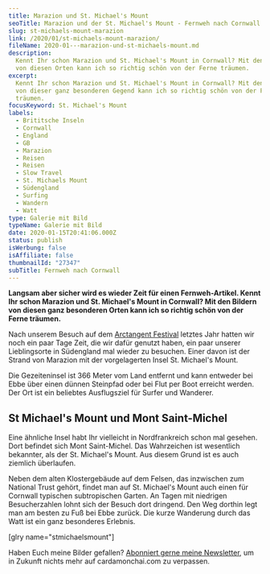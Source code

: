 ```yaml
---
title: Marazion und St. Michael's Mount
seoTitle: Marazion und der St. Michael's Mount - Fernweh nach Cornwall
slug: st-michaels-mount-marazion
link: /2020/01/st-michaels-mount-marazion/
fileName: 2020-01---marazion-und-st-michaels-mount.md
description:
  Kennt Ihr schon Marazion und St. Michael's Mount in Cornwall? Mit den Bildern
  von diesen Orten kann ich so richtig schön von der Ferne träumen.
excerpt:
  Kennt Ihr schon Marazion und St. Michael's Mount in Cornwall? Mit den Bildern
  von dieser ganz besonderen Gegend kann ich so richtig schön von der Ferne
  träumen.
focusKeyword: St. Michael's Mount
labels:
  - Brititsche Inseln
  - Cornwall
  - England
  - GB
  - Marazion
  - Reisen
  - Reisen
  - Slow Travel
  - St. Michaels Mount
  - Südengland
  - Surfing
  - Wandern
  - Watt
type: Galerie mit Bild
typeName: Galerie mit Bild
date: 2020-01-15T20:41:06.000Z
status: publish
isWerbung: false
isAffiliate: false
thumbnailId: "27347"
subTitle: Fernweh nach Cornwall
---
```


<strong>Langsam aber sicher wird es wieder Zeit für einen Fernweh-Artikel. Kennt
Ihr schon Marazion und St. Michael's Mount in Cornwall? Mit den Bildern von
diesen ganz besonderen Orten kann ich so richtig schön von der Ferne
träumen.</strong>

Nach unserem Besuch auf dem
<a href="http://cardamonchai.com/2019/09/arctangent-festival-2019-2/">Arctangent
Festival</a> letztes Jahr hatten wir noch ein paar Tage Zeit, die wir dafür
genutzt haben, ein paar unserer Lieblingsorte in Südengland mal wieder zu
besuchen. Einer davon ist der Strand von Marazion mit der vorgelagerten Insel
St. Michael's Mount.

Die Gezeiteninsel ist 366 Meter vom Land entfernt und kann entweder bei Ebbe
über einen dünnen Steinpfad oder bei Flut per Boot erreicht werden. Der Ort ist
ein beliebtes Ausflugsziel für Surfer und Wanderer.

## St Michael's Mount und Mont Saint-Michel

Eine ähnliche Insel habt Ihr vielleicht in Nordfrankreich schon mal gesehen.
Dort befindet sich Mont Saint-Michel. Das Wahrzeichen ist wesentlich bekannter,
als der St. Michael's Mount. Aus diesem Grund ist es auch ziemlich überlaufen.

Neben dem alten Klostergebäude auf dem Felsen, das inzwischen zum National Trust
gehört, findet man auf St. Michael's Mount auch einen für Cornwall typischen
subtropischen Garten. An Tagen mit niedrigen Besucherzahlen lohnt sich der
Besuch dort dringend. Den Weg dorthin legt man am besten zu Fuß bei Ebbe zurück.
Die kurze Wanderung durch das Watt ist ein ganz besonderes Erlebnis.

[glry name="stmichaelsmount"]

Haben Euch meine Bilder gefallen? <a href="#newsletter">Abonniert gerne meine
Newsletter</a>, um in Zukunft nichts mehr auf cardamonchai.com zu verpassen.
